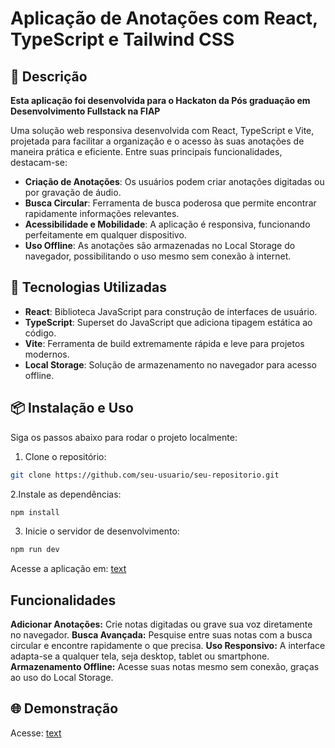 # Aplicação de Anotações com React, TypeScript e Tailwind CSS

## 📜 Descrição
**Esta aplicação foi desenvolvida para o Hackaton da Pós graduação em Desenvolvimento Fullstack na FIAP**  

Uma solução web responsiva desenvolvida com React, TypeScript e Vite, projetada para facilitar a organização e o acesso às suas anotações de maneira prática e eficiente. Entre suas principais funcionalidades, destacam-se:

- **Criação de Anotações**: Os usuários podem criar anotações digitadas ou por gravação de áudio.
- **Busca Circular**: Ferramenta de busca poderosa que permite encontrar rapidamente informações relevantes.
- **Acessibilidade e Mobilidade**: A aplicação é responsiva, funcionando perfeitamente em qualquer dispositivo.
- **Uso Offline**: As anotações são armazenadas no Local Storage do navegador, possibilitando o uso mesmo sem conexão à internet.

## 🚀 Tecnologias Utilizadas
- **React**: Biblioteca JavaScript para construção de interfaces de usuário.
- **TypeScript**: Superset do JavaScript que adiciona tipagem estática ao código.
- **Vite**: Ferramenta de build extremamente rápida e leve para projetos modernos.
- **Local Storage**: Solução de armazenamento no navegador para acesso offline.

## 📦 Instalação e Uso
Siga os passos abaixo para rodar o projeto localmente:

1. Clone o repositório:
```bash
git clone https://github.com/seu-usuario/seu-repositorio.git
```

2.Instale as dependências:
```bash
npm install
```

3. Inicie o servidor de desenvolvimento:
```bash
npm run dev
```

Acesse a aplicação em: [text](http://localhost:5173)

## Funcionalidades

**Adicionar Anotações:** Crie notas digitadas ou grave sua voz diretamente no navegador.
**Busca Avançada:** Pesquise entre suas notas com a busca circular e encontre rapidamente o que precisa.
**Uso Responsivo:** A interface adapta-se a qualquer tela, seja desktop, tablet ou smartphone.
**Armazenamento Offline:** Acesse suas notas mesmo sem conexão, graças ao uso do Local Storage.

## 🌐 Demonstração

Acesse: [text](https://my-notes-planner.vercel.app/)